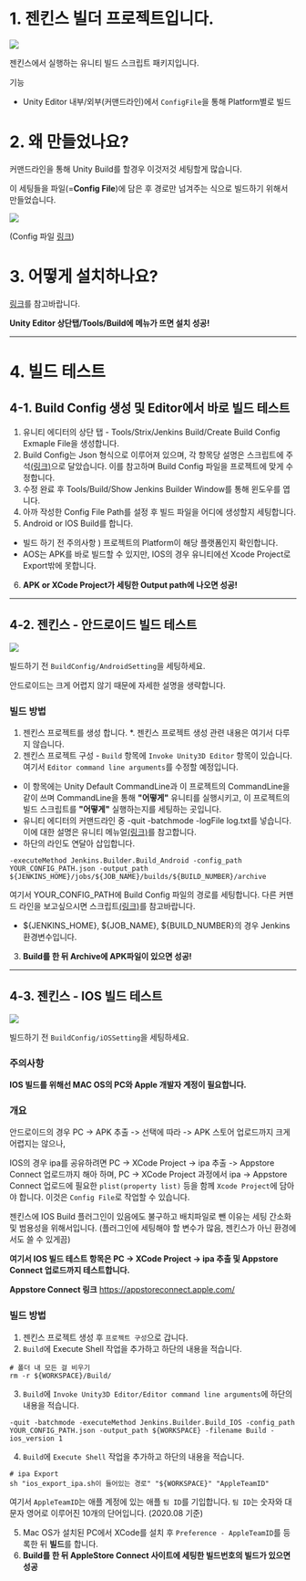 # 1. 젠킨스 빌더 프로젝트입니다.
![](https://github.com/KorStrix/Unity_JenkinsBuilder/blob/master/GithubImage/Jenkins_EditorWindow.png)

젠킨스에서 실행하는 유니티 빌드 스크립트 패키지입니다.

기능
- Unity Editor 내부/외부(커맨드라인)에서 `ConfigFile`을 통해 Platform별로 빌드

# 2. 왜 만들었나요?
커맨드라인을 통해 Unity Build를 할경우 이것저것 세팅할게 많습니다.

이 세팅들을 파일(=**Config File**)에 담은 후 경로만 넘겨주는 식으로 빌드하기 위해서 만들었습니다.

![](https://github.com/KorStrix/Unity_JenkinsBuilder/blob/master/GithubImage/Jenkins_BuildConfig.png)

(Config 파일 [링크](https://github.com/KorStrix/Unity_JenkinsBuilder/blob/master/Editor/BuildConfig.cs))


# 3. 어떻게 설치하나요?
[링크](https://github.com/KorStrix/Unity_DevelopmentDocs/blob/master/GitHub/UnityPackage.md)를 참고바랍니다.

**Unity Editor 상단탭/Tools/Build에 메뉴가 뜨면 설치 성공!**

---
# 4. 빌드 테스트

## 4-1. Build Config 생성 및 Editor에서 바로 빌드 테스트
1. 유니티 에디터의 상단 탭 - Tools/Strix/Jenkins Build/Create Build Config Exmaple File을 생성합니다.
2. Build Config는 Json 형식으로 이루어져 있으며, 각 항목당 설명은 스크립트에 주석[(링크)](https://github.com/KorStrix/Unity_JenkinsBuilder/blob/master/Editor/BuildConfig.cs)으로 달았습니다.
이를 참고하며 Build Config 파일을 프로젝트에 맞게 수정합니다.
3. 수정 완료 후 Tools/Build/Show Jenkins Builder Window를 통해 윈도우를 엽니다.
4. 아까 작성한 Config File Path를 설정 후 빌드 파일을 어디에 생성할지 세팅합니다.
5. Android or IOS Build를 합니다.
* 빌드 하기 전 주의사항 ) 프로젝트의 Platform이 해당 플랫폼인지 확인합니다.
* AOS는 APK를 바로 빌드할 수 있지만, IOS의 경우 유니티에선 Xcode Project로 Export밖에 못합니다.

6. **APK or XCode Project가 세팅한 Output path에 나오면 성공!**

---
## 4-2. 젠킨스 - 안드로이드 빌드 테스트

![](https://github.com/KorStrix/Unity_JenkinsBuilder/blob/master/GithubImage/Jenkins_BuildConfig_Android.png)

빌드하기 전 `BuildConfig/AndroidSetting`을 세팅하세요.

안드로이드는 크게 어렵지 않기 때문에 자세한 설명을 생략합니다.



### 빌드 방법

1. 젠킨스 프로젝트를 생성 합니다.
*. 젠킨스 프로젝트 생성 관련 내용은 여기서 다루지 않습니다.
2. 젠킨스 프로젝트 구성 - `Build` 항목에 `Invoke Unity3D Editor` 항목이 있습니다. 여기서 `Editor command line arguments`를 수정할 예정입니다.
* 이 항목에는 Unity Default CommandLine과 이 프로젝트의 CommandLine을 같이 쓰며 CommandLine을 통해 **"어떻게"** 유니티를 실행시키고, 이 프로젝트의 빌드 스크립트를 **"어떻게"** 실행하는지를 세팅하는 곳입니다.
* 유니티 에디터의 커맨드라인 중 -quit -batchmode -logFile log.txt를 넣습니다. 이에 대한 설명은 유니티 메뉴얼[(링크)](https://docs.unity3d.com/kr/530/Manual/CommandLineArguments.html)를 참고합니다.
* 하단의 라인도 연달아 삽입합니다.
```
-executeMethod Jenkins.Builder.Build_Android -config_path YOUR_CONFIG_PATH.json -output_path ${JENKINS_HOME}/jobs/${JOB_NAME}/builds/${BUILD_NUMBER}/archive
```
여기서 YOUR_CONFIG_PATH에 Build Config 파일의 경로를 세팅합니다.
다른 커맨드 라인을 보고싶으시면 스크립트[(링크)](https://github.com/KorStrix/Unity_JenkinsBuilder/blob/eb5f4c29fe026abfbbdf7977ca4295948cfb8106/Editor/JenkinsBuilder.cs#L60)를 참고바랍니다.

- ${JENKINS_HOME}, ${JOB_NAME}, ${BUILD_NUMBER}의 경우 Jenkins 환경변수입니다.


3. **Build를 한 뒤 Archive에 APK파일이 있으면 성공!**

---
## 4-3. 젠킨스 - IOS 빌드 테스트

![](https://github.com/KorStrix/Unity_JenkinsBuilder/blob/master/GithubImage/Jenkins_BuildConfig_iOS.png)

빌드하기 전 `BuildConfig/iOSSetting`을 세팅하세요.

### 주의사항
**IOS 빌드를 위해선 MAC OS의 PC와 Apple 개발자 계정이 필요합니다.**

### 개요
안드로이드의 경우 PC -> APK 추출 -> 선택에 따라 -> APK 스토어 업로드까지 크게 어렵지는 않으나,

IOS의 경우 ipa를 공유하려면 
PC -> XCode Project -> ipa 추출 -> Appstore Connect 업로드까지 해아 하며,
PC -> XCode Project 과정에서  ipa -> Appstore Connect 업로드에 필요한 `plist(property list)` 등을 함께 `Xcode Project`에 담아야 합니다. 이것은 `Config File`로 작업할 수 있습니다.

젠킨스에 IOS Build 플러그인이 있음에도 불구하고 배치파일로 뺀 이유는 세팅 간소화 및 범용성을 위해서입니다.
(플러그인에 세팅해야 할 변수가 많음, 젠킨스가 아닌 환경에서도 쓸 수 있게끔)

**여기서 IOS 빌드 테스트 항목은 PC -> XCode Project -> ipa 추출 및 Appstore Connect 업로드까지 테스트합니다.**

**Appstore Connect 링크**
https://appstoreconnect.apple.com/

### 빌드 방법
1. 젠킨스 프로젝트 생성 후 `프로젝트 구성`으로 갑니다.
2. `Build`에 Execute Shell 작업을 추가하고 하단의 내용을 적습니다.
```
# 폴더 내 모든 걸 비우기
rm -r ${WORKSPACE}/Build/
```
3. `Build`에 `Invoke Unity3D Editor/Editor command line arguments`에 하단의 내용을 적습니다.
```
-quit -batchmode -executeMethod Jenkins.Builder.Build_IOS -config_path YOUR_CONFIG_PATH.json -output_path ${WORKSPACE} -filename Build -ios_version 1
```

4. `Build`에 `Execute Shell` 작업을 추가하고 하단의 내용을 적습니다.
```
# ipa Export
sh "ios_export_ipa.sh이 들어있는 경로" "${WORKSPACE}" "AppleTeamID"
``` 
여기서 `AppleTeamID`는 애플 계정에 있는 애플 `팀 ID`를 기입합니다. `팀 ID`는 숫자와 대문자 영어로 이루어진 10개의 단어입니다. (2020.08 기준)

5. Mac OS가 설치된 PC에서 XCode를 설치 후 `Preference - AppleTeamID`를 등록한 뒤 **빌드**를 합니다.
6. **Build를 한 뒤 AppleStore Connect 사이트에 세팅한 빌드번호의 빌드가 있으면 성공**
